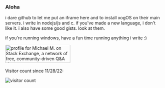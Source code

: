 ### Aloha

i dare github to let me put an iframe here and to install xogOS on their main
servers. i write in nodejs/js and c. if you've made a new language, i
don't like it. i also have some good gists. look at them.

if you're running windows, have a fun time running anything i write :)

<a href="https://stackexchange.com/users/18365332/michael-m"><img src="https://stackexchange.com/users/flair/18365332.png?theme=dark" width="208" height="58" alt="profile for Michael M. on Stack Exchange, a network of free, community-driven Q&amp;A sites" title="profile for Michael M. on Stack Exchange, a network of free, community-driven Q&amp;A sites" /></a>
<br>
<br>
Visitor count since 11/28/22: 

![visitor count](https://profile-counter.glitch.me/michaelfm1211/count.svg)
